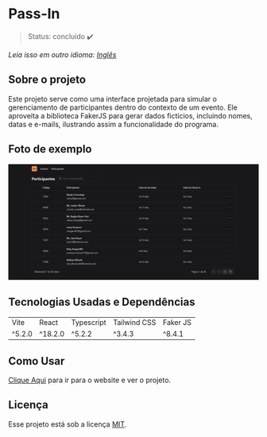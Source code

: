 # Pass-In

> Status: concluído ✔️

_Leia isso em outro idioma:_
[_Inglês_](./../README.md)

## Sobre o projeto

Este projeto serve como uma interface projetada para simular o gerenciamento de participantes dentro do contexto de um evento. Ele aproveita a biblioteca FakerJS para gerar dados fictícios, incluindo nomes, datas e e-mails, ilustrando assim a funcionalidade do programa.

## Foto de exemplo

<img src="./../src/assets/readme-photo.png"/>

## Tecnologias Usadas e Dependências

<table>
  <tr>
    <td>Vite</td>
    <td>React</td>
    <td>Typescript</td>
    <td>Tailwind CSS</td>
    <td>Faker JS</td>
  </tr>
  <tr>
    <td>^5.2.0</td>
    <td>^18.2.0</td>
    <td>^5.2.2</td>
    <td>^3.4.3</td>
    <td>^8.4.1</td>
  </tr>
</table>

## Como Usar

[Clique Aqui](https://eriksgda.github.io/Pass-In/) para ir para o website e ver o projeto.

## Licença

Esse projeto está sob a licença [MIT](./LICENSE).
